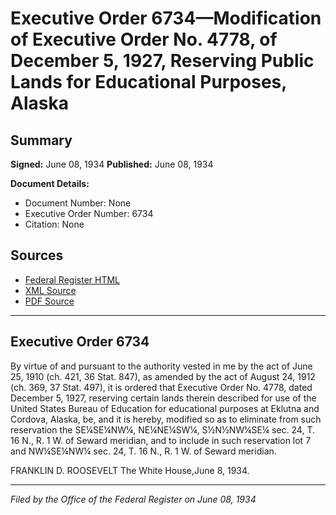 # Executive Order 6734—Modification of Executive Order No. 4778, of December 5, 1927, Reserving Public Lands for Educational Purposes, Alaska

## Summary

**Signed:** June 08, 1934
**Published:** June 08, 1934

**Document Details:**
- Document Number: None
- Executive Order Number: 6734
- Citation: None

## Sources
- [Federal Register HTML](https://www.presidency.ucsb.edu/documents/executive-order-6734-modification-executive-order-no-4778-december-5-1927-reserving-public)
- [XML Source](None)
- [PDF Source](None)

---

## Executive Order 6734

By virtue of and pursuant to the authority vested in me by the act of June 25, 1910 (ch. 421, 36 Stat. 847), as amended by the act of August 24, 1912 (ch. 369, 37 Stat. 497), it is ordered that Executive Order No. 4778, dated December 5, 1927, reserving certain lands therein described for use of the United States Bureau of Education for educational purposes at Eklutna and Cordova, Alaska, be, and it is hereby, modified so as to eliminate from such reservation the SE¼SE¼NW¼, NE¼NE¼SW¼, S½N½NW¼SE¼ sec. 24, T. 16 N., R. 1 W. of Seward meridian, and to include in such reservation lot 7 and NW¼SE¼NW¼ sec. 24, T. 16 N., R. 1 W. of Seward meridian.

FRANKLIN D. ROOSEVELT
The White House,June 8, 1934.

---

*Filed by the Office of the Federal Register on June 08, 1934*
